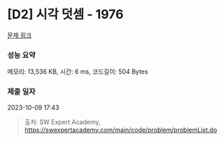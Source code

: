 # [D2] 시각 덧셈 - 1976 

[문제 링크](https://swexpertacademy.com/main/code/problem/problemDetail.do?contestProbId=AV5PttaaAZIDFAUq) 

### 성능 요약

메모리: 13,536 KB, 시간: 6 ms, 코드길이: 504 Bytes

### 제출 일자

2023-10-09 17:43



> 출처: SW Expert Academy, https://swexpertacademy.com/main/code/problem/problemList.do